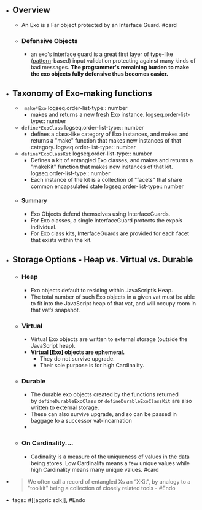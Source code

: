 - ## Overview
	- An Exo is a Far object protected by an Interface Guard. #card
	- ### Defensive Objects
		- an exo's interface guard is a great first layer of type-like ([pattern](https://github.com/endojs/endo/tree/master/packages/patterns)-based) input validation protecting against many kinds of bad messages. **The programmer's remaining burden to make the exo objects fully defensive thus becomes easier.**
- ## Taxonomy of Exo-making functions
	- ` make*Exo`
	  logseq.order-list-type:: number
		- makes and returns a new fresh Exo instance.
		  logseq.order-list-type:: number
	- `define*ExoClass`
	  logseq.order-list-type:: number
		- defines a class-like category of Exo instances, and makes and returns a "make" function that makes new instances of that category.
		  logseq.order-list-type:: number
	- `define*ExoClassKit`
	  logseq.order-list-type:: number
		- Defines a kit of entangled Exo classes, and makes and returns a "makeKit" function that makes new instances of that kit.
		  logseq.order-list-type:: number
		- Each instance of the kit is a collection of "facets" that share common encapsulated state
		  logseq.order-list-type:: number
	- #### Summary
		- Exo Objects defend themselves using InterfaceGuards.
		- For Exo classes, a single InterfaceGuard protects the expo’s individual.
		- For Exo class kits, InterfaceGuards are provided for each facet that exists within the kit.
- ## Storage Options - Heap vs. Virtual vs. Durable
	- ### Heap
		- Exo objects default to residing within JavaScript’s Heap.
		- The total number of such Exo objects in a given vat must be able to fit into the JavaScript heap of that vat, and will occupy room in that vat’s snapshot.
	- ### Virtual
		- Virtual Exo objects are written to external storage (outside the JavaScript heap).
		- **Virtual [Exo] objects are ephemeral.**
			- They do not survive upgrade.
			- Their sole purpose is for high Cardinality.
	- ### Durable
		- The durable exo objects created by the functions returned by `defineDurableExoClass` or `defineDurableExoClassKit` are also written to external storage.
		- These can also survive upgrade, and so can be passed in baggage to a successor vat-incarnation
		-
	- ### On Cardinality….
		- Cadinality is a measure of the uniqueness of values in the data being stores. Low Cardinality means a few unique values while high Cardinality means many unique values. #card
- > We often call a record of entangled Xs an “XKit”, by analogy to a "toolkit" being a collection of closely related tools - #Endo
- tags:: #[[agoric sdk]], #Endo